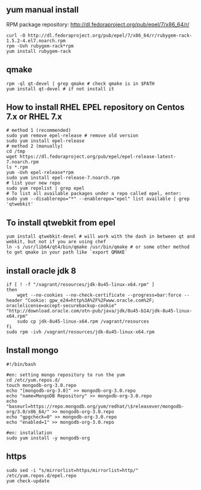 yum manual install
---
RPM package repository: http://dl.fedoraproject.org/pub/epel/7/x86_64/r/
```shell
curl -O http://dl.fedoraproject.org/pub/epel/7/x86_64/r/rubygem-rack-1.5.2-4.el7.noarch.rpm
rpm -Uvh rubygem-rack*rpm
yum install rubygem-rack
```
qmake
---
```
rpm -ql qt-devel | grep qmake # check qmake is in $PATH
yum install qt-devel # if not install it
```
How to install RHEL EPEL repository on Centos 7.x or RHEL 7.x
---
```shell
# method 1 (recommended)
sudo yum remove epel-release # remove old version
sudo yum install epel-release
# method 2 (manually)
cd /tmp
wget https://dl.fedoraproject.org/pub/epel/epel-release-latest-7.noarch.rpm
ls *.rpm
yum -Uvh epel-release*rpm
sudo yum install epel-release-7.noarch.rpm
# list your new repo
sudo yum repolist | grep epel
# To list all available packages under a repo called epel, enter:
sudo yum --disablerepo="*" --enablerepo="epel" list available | grep 'qtwebkit'
```
To install qtwebkit from epel
---
```shell
yum install qtwebkit-devel # will work with the dash in between qt and webkit, but not if you are using chef
ln -s /usr/lib64/qt4/bin/qmake /usr/bin/qmake # or some other method to get qmake in your path like `export QMAKE`
```

## install oracle jdk 8
```shell
if [ ! -f "/vagrant/resources/jdk-8u45-linux-x64.rpm" ]
then
	wget --no-cookies --no-check-certificate --progress=bar:force --header "Cookie: gpw_e24=http%3A%2F%2Fwww.oracle.com%2F; oraclelicense=accept-securebackup-cookie" "http://download.oracle.com/otn-pub/java/jdk/8u45-b14/jdk-8u45-linux-x64.rpm"
	sudo cp jdk-8u45-linux-x64.rpm /vagrant/resources
fi
sudo rpm -ivh /vagrant/resources/jdk-8u45-linux-x64.rpm
```
## Install mongo
```shell
#!/bin/bash

#en: setting mongo repository to run the yum
cd /etc/yum.repos.d/
touch mongodb-org-3.0.repo
echo "[mongodb-org-3.0]" >> mongodb-org-3.0.repo
echo "name=MongoDB Repository" >> mongodb-org-3.0.repo
echo "baseurl=https://repo.mongodb.org/yum/redhat/\$releasever/mongodb-org/3.0/x86_64/" >> mongodb-org-3.0.repo
echo "gpgcheck=0" >> mongodb-org-3.0.repo
echo "enabled=1" >> mongodb-org-3.0.repo

#en: installation
sudo yum install -y mongodb-org
```
https
---
```shell
sudo sed -i "s/mirrorlist=https/mirrorlist=http/" /etc/yum.repos.d/epel.repo
yum check-update
```
